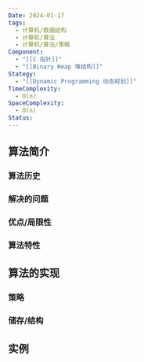 ```yaml
---
Date: 2024-01-17
tags:
  - 计算机/数据结构
  - 计算机/算法
  - 计算机/算法/策略
Component:
  - "[[C 指针]]"
  - "[[Binary Heap 堆结构]]"
Stategy:
  - "[[Dynamic Programming 动态规划]]"
TimeComplexity:
  - O(n)
SpaceComplexity:
  - O(n)
Status:
---
```

## 算法简介

### 算法历史

### 解决的问题

### 优点/局限性

### 算法特性

## 算法的实现

### 策略

### 储存/结构

## 实例